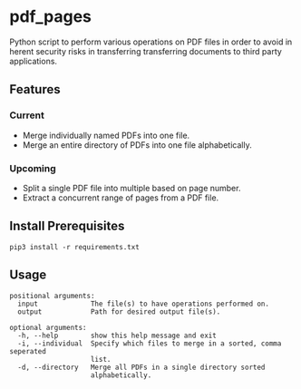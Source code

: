 # pdf_pages
Python script to perform various operations on PDF files in order to avoid in herent security risks in transferring transferring documents to third party applications.
## Features
### Current
- Merge individually named PDFs into one file.
- Merge an entire directory of PDFs into one file alphabetically.
### Upcoming
- Split a single PDF file into multiple based on page number.
- Extract a concurrent range of pages from a PDF file.
## Install Prerequisites
`pip3 install -r requirements.txt`
## Usage
```
positional arguments:
  input             The file(s) to have operations performed on.
  output            Path for desired output file(s).

optional arguments:
  -h, --help        show this help message and exit
  -i, --individual  Specify which files to merge in a sorted, comma seperated
                    list.
  -d, --directory   Merge all PDFs in a single directory sorted
                    alphabetically.
```
